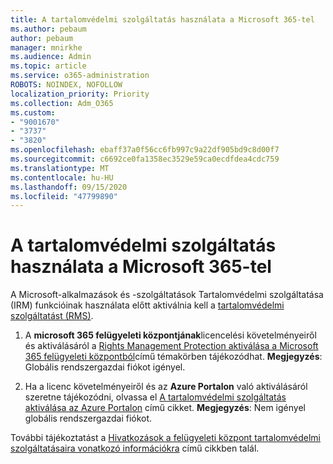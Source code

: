 ```yaml
---
title: A tartalomvédelmi szolgáltatás használata a Microsoft 365-tel
ms.author: pebaum
author: pebaum
manager: mnirkhe
ms.audience: Admin
ms.topic: article
ms.service: o365-administration
ROBOTS: NOINDEX, NOFOLLOW
localization_priority: Priority
ms.collection: Adm_O365
ms.custom:
- "9001670"
- "3737"
- "3820"
ms.openlocfilehash: ebaff37a0f56cc6fb997c9a22df905bd9c8d00f7
ms.sourcegitcommit: c6692ce0fa1358ec3529e59ca0ecdfdea4cdc759
ms.translationtype: MT
ms.contentlocale: hu-HU
ms.lasthandoff: 09/15/2020
ms.locfileid: "47799890"
---
```

# <a name="use-rights-management-protection-with-microsoft-365"></a>A tartalomvédelmi szolgáltatás használata a Microsoft 365-tel

A Microsoft-alkalmazások és -szolgáltatások Tartalomvédelmi szolgáltatása (IRM) funkcióinak használata előtt aktiválnia kell a [tartalomvédelmi szolgáltatást (RMS)](https://docs.microsoft.com/azure/information-protection/what-is-azure-rms).

1. A **microsoft 365 felügyeleti központjának**licencelési követelményeiről és aktiválásáról a [Rights Management Protection aktiválása a Microsoft 365 felügyeleti központból](https://docs.microsoft.com/azure/information-protection/activate-office365)című témakörben tájékozódhat. **Megjegyzés**: Globális rendszergazdai fiókot igényel.

2. Ha a licenc követelményeiről és az **Azure Portalon** való aktiválásáról szeretne tájékozódni, olvassa el [A tartalomvédelmi szolgáltatás aktiválása az Azure Portalon](https://docs.microsoft.com/azure/information-protection/activate-azure) című cikket. **Megjegyzés**: Nem igényel globális rendszergazdai fiókot.

További tájékoztatást a [Hivatkozások a felügyeleti központ tartalomvédelmi szolgáltatásaira vonatkozó információkra](https://docs.microsoft.com/office365/enterprise/activate-rms-in-office-365) című cikkben talál.
